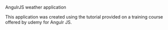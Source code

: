 AngulrJS weather application

This application was created using the tutorial provided on a training course offered by udemy for Angulr JS.